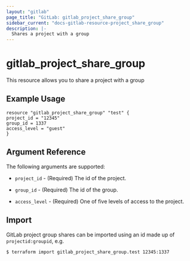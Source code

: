 ```yaml
---
layout: "gitlab"
page_title: "GitLab: gitlab_project_share_group"
sidebar_current: "docs-gitlab-resource-project_share_group"
description: |-
  Shares a project with a group
---
```


# gitlab\_project\_share\_group

This resource allows you to share a project with a group

## Example Usage

```hcl
resource "gitlab_project_share_group" "test" {
project_id = "12345"
group_id = 1337
access_level = "guest"
}
```

## Argument Reference

The following arguments are supported:

* `project_id` - (Required) The id of the project.

* `group_id` - (Required) The id of the group.

* `access_level` - (Required) One of five levels of access to the project.

## Import

GitLab project group shares can be imported using an id made up of `projectid:groupid`, e.g.

```
$ terraform import gitlab_project_share_group.test 12345:1337
